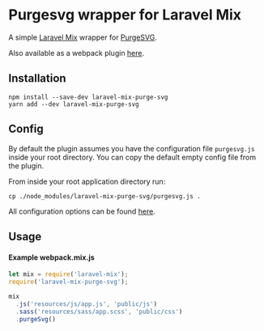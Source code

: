 # Purgesvg wrapper for Laravel Mix

A simple [Laravel Mix](https://github.com/JeffreyWay/laravel-mix) wrapper for [PurgeSVG](https://github.com/Media24si/purge-svg).

Also available as a webpack plugin [here](https://github.com/Media24si/purgesvg-webpack-plugin).

## Installation
```
npm install --save-dev laravel-mix-purge-svg
yarn add --dev laravel-mix-purge-svg
```

## Config
By default the plugin assumes you have the configuration file `purgesvg.js` inside your root directory. You can copy the default empty config file from the plugin.

From inside your root application directory run:
```
cp ./node_modules/laravel-mix-purge-svg/purgesvg.js .
```

All configuration options can be found [here](https://github.com/Media24si/purge-svg#configuration).


## Usage
#### Example webpack.mix.js

```javascript
let mix = require('laravel-mix');
require('laravel-mix-purge-svg');

mix
  .js('resources/js/app.js', 'public/js')
  .sass('resources/sass/app.scss', 'public/css')
  .purgeSvg()
```
